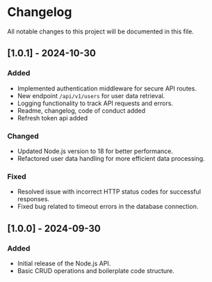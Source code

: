 # Changelog

All notable changes to this project will be documented in this file.

## [1.0.1] - 2024-10-30

### Added

- Implemented authentication middleware for secure API routes.
- New endpoint `/api/v1/users` for user data retrieval.
- Logging functionality to track API requests and errors.
- Readme, changelog, code of conduct added
- Refresh token api added

### Changed

- Updated Node.js version to 18 for better performance.
- Refactored user data handling for more efficient data processing.

### Fixed

- Resolved issue with incorrect HTTP status codes for successful responses.
- Fixed bug related to timeout errors in the database connection.

## [1.0.0] - 2024-09-30

### Added

- Initial release of the Node.js API.
- Basic CRUD operations and boilerplate code structure.
